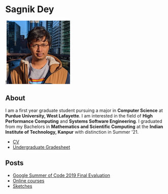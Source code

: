 # Sagnik Dey
!<img src="Me.jpg" alt="drawing" width="200"/>
## About
I am a first year graduate student pursuing a major in **Computer Science** at **Purdue University, West Lafayette**. I am interested in the field of **High Performance Computing** and **Systems Software Engineering**. I graduated from my Bachelors in **Mathematics and Scientific Computing** at the **Indian Institute of Technology, Kanpur** with distinction in Summer '21.
* [CV](CorpApplFinal.pdf)
* [Undergraduate Gradesheet](Gradesheet.pdf)

## Posts
* [Google Summer of Code 2019 Final Evaluation](GSoC)
* [Online courses](Q1)
* [Sketches](Q2)
